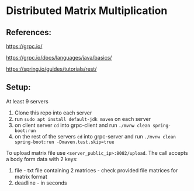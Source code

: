 
# Distributed Matrix Multiplication

## References: 
https://grpc.io/

https://grpc.io/docs/languages/java/basics/

https://spring.io/guides/tutorials/rest/

## Setup:
At least 9 servers 
1. Clone this repo into each server
2. run ``` sudo apt install default-jdk maven ``` on each server
3. on client server ```cd``` into grpc-client and run ```./mvnw clean spring-boot:run``` 
4. on the rest of the servers ```cd``` into grpc-server and run ```./mvnw clean spring-boot:run -Dmaven.test.skip=true```

To upload matrix file use ```<server_public_ip>:8082/upload```. 
The call accepts a body form data with 2 keys:
1. file - txt file containing 2 matrices - check provided file matrices for matrix format
2. deadline - in seconds
